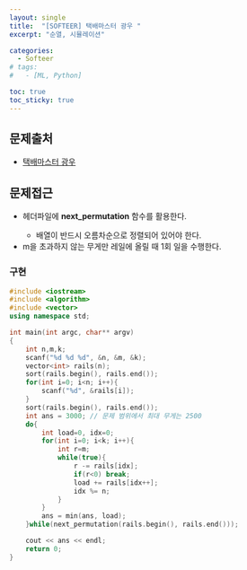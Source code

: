 ```yaml
---
layout: single
title:  "[SOFTEER] 택배마스터 광우 "
excerpt: "순열, 시뮬레이션"

categories:
  - Softeer
# tags:
#   - [ML, Python]

toc: true
toc_sticky: true
---
```


## 문제출처
- [택배마스터 광우](https://softeer.ai/practice/info.do?idx=1&eid=581&sw_prbl_sbms_sn=236412)

## 문제접근
- <algorithm> 헤더파일에 **next_permutation** 함수를 활용한다.
    - 배열이 반드시 오름차순으로 정렬되어 있어야 한다.
- m을 초과하지 않는 무게만 레일에 올릴 때 1회 일을 수행한다.

### 구현
```c++
#include <iostream>
#include <algorithm>
#include <vector>
using namespace std;

int main(int argc, char** argv)
{
	int n,m,k;
	scanf("%d %d %d", &n, &m, &k);
	vector<int> rails(n);
	sort(rails.begin(), rails.end());
	for(int i=0; i<n; i++){
		scanf("%d", &rails[i]);
	}
    sort(rails.begin(), rails.end());
	int ans = 3000; // 문제 범위에서 최대 무게는 2500
	do{
		int load=0, idx=0;
		for(int i=0; i<k; i++){
			int r=m;
			while(true){
				r -= rails[idx];
				if(r<0) break;
				load += rails[idx++];
				idx %= n;
			}
		}
		ans = min(ans, load);
	}while(next_permutation(rails.begin(), rails.end()));

	cout << ans << endl;
	return 0;
}
```
